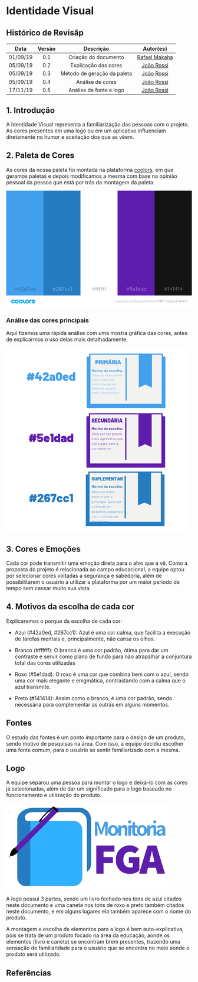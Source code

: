 # Identidade Visual

## Histórico de Revisãp

| Data | Versão | Descrição | Autor(es)|
|:----:|:------:|:---------:|:--------:|
| 01/09/19 | 0.1 |  Criação do documento | [Rafael Makaha](http://github.com/rafaelmakaha)  |
| 05/09/19 | 0.2 | Explicação das cores | [João Rossi](https://github.com/bielrossi15) |
| 05/09/19 | 0.3 | Método de geração da paleta | [João Rossi](https://github.com/bielrossi15) |
| 05/09/19 | 0.4 | Análise de cores | [João Rossi](https://github.com/bielrossi15) |
| 17/11/19 | 0.5 | Análise de fonte e logo | [João Rossi](https://github.com/bielrossi15) |


## 1. Introdução

A Identidade Visual representa a familiarização das pessoas com o projeto. As cores presentes em uma logo ou em um aplicativo influenciam diretamente no humor e aceitação dos que as vêem.

## 2. Paleta de Cores

As cores da nossa paleta foi montada na plataforma [coolors](https://coolors.co/), em que geramos paletas e depois modificamos a mesma com base na opinião pessoal da pessoa que está por trás da montagem da paleta.

![Paleta](./assets/img/colors/palette.png)

### Análise das cores principais

Aqui fizemos uma rápida análise com uma mostra gráfica das cores, antes de explicarmos o uso delas mais detalhadamente.

![Analise](./assets/img/colors/analise.png)

## 3. Cores e Emoções

Cada cor pode transmitir uma emoção direta para o alvo que a vê. Como a proposta do projeto é relacionada ao campo educacional, a equipe optou por selecionar cores voltadas a segurança e sabedoria, além de possibilitarem o usuário a utilizar a plataforma por um maior periodo de tempo sem cansar muito sua vista.

## 4. Motivos da escolha de cada cor

Explicaremos o porque da escolha de cada cor:

- Azul (#42a0ed, #267cc1): Azul é uma cor calma, que facilita a execução de tarefas mentais e, principalmente, não cansa os olhos.
  
- Branco (#ffffff): O branco é uma cor padrão, ótima para dar um contraste e servir como plano de fundo para não atrapalhar a conjuntura total das cores utilizadas
  
- Roxo (#5e1dad): O roxo é uma cor que combina bem com o azul, sendo uma cor mais elegante e enigmática, contrastando com a calma que o azul transmite.
  
- Preto (#141414): Assim como o branco, é uma cor padrão, sendo necessária para complementar as outras em alguns momentos.

## Fontes

O estudo das fontes é um ponto importante para o design de um produto, sendo motivo de pesquisas na área. Com isso, a equipe decidiu escolher uma fonte comum, para o usuário se sentir familiarizado com a mesma.

## Logo

A equipe separou uma pessoa para montar o logo e deixá-lo com as cores já selecionadas, além de dar um significado para o logo baseado no funcionamento e utilização do produto. 

![Logo](../assets/img/logo/logo_completa.png)

A logo possui 3 partes, sendo um livro fechado nos tons de azul citados neste documento e uma caneta nos tons de roxo e preto também citados neste documento, e em alguns lugares ela também aparece com o nome do produto.

 A montagem e escolha de elementos para a logo é bem auto-explicativa, pois se trata de um produto focado na área da educação, aonde os elementos (livro e caneta) se encontram brem presentes, trazendo uma sensação de familiaridade para o usuário que se encontra no meio aonde o produto será utilizado.

## Referências 

[^1]: https://medium.com/@rafaelfrota/psicologia-das-cores-2262f5e5e00c

